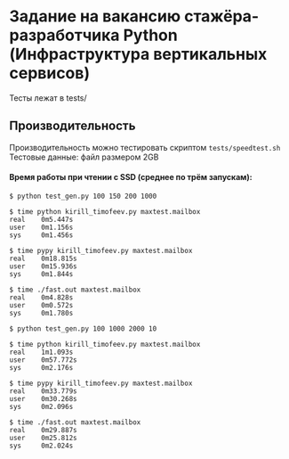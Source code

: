 # Задание на вакансию стажёра-разработчика Python (Инфраструктура вертикальных сервисов)

Тесты лежат в tests/

## Производительность
Производительность можно тестировать скриптом `tests/speedtest.sh`
Тестовые данные: файл размером 2GB

#### Время работы при чтении с SSD (среднее по трём запускам):
`$ python test_gen.py 100 150 200 1000`

```
$ time python kirill_timofeev.py maxtest.mailbox 
real	0m5.447s
user	0m1.156s
sys	    0m1.456s
```
```
$ time pypy kirill_timofeev.py maxtest.mailbox 
real	0m18.815s
user	0m15.936s
sys	    0m1.844s
```
```
$ time ./fast.out maxtest.mailbox 
real	0m4.828s
user	0m0.572s
sys	    0m1.780s
```
`$ python test_gen.py 100 1000 2000 10`
```
$ time python kirill_timofeev.py maxtest.mailbox 
real	1m1.093s
user	0m57.772s
sys	    0m2.176s
```
```
$ time pypy kirill_timofeev.py maxtest.mailbox 
real	0m33.779s
user	0m30.268s
sys	    0m2.096s
```
```
$ time ./fast.out maxtest.mailbox 
real	0m29.887s
user	0m25.812s
sys	    0m2.024s
```